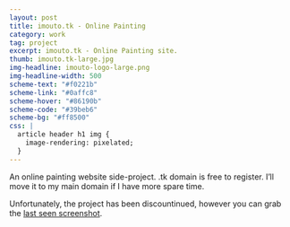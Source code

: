 ```yaml
---
layout: post
title: imouto.tk - Online Painting
category: work
tag: project
excerpt: imouto.tk - Online Painting site.
thumb: imouto.tk-large.jpg
img-headline: imouto-logo-large.png
img-headline-width: 500
scheme-text: "#f0221b"
scheme-link: "#0affc8"
scheme-hover: "#86190b"
scheme-code: "#39beb6"
scheme-bg: "#ff8500"
css: |
  article header h1 img {
    image-rendering: pixelated;
  }
---
```


<p>An online painting website side-project. .tk domain is free to register. I’ll move it to my main domain if I have more spare time.</p>

<p class=note>Unfortunately, the project has been discountinued, however you can grab the <a href="{{ site.data.var.file }}/screenshot/imouto.tk%20-%202010-04-17%20-%2001-21-15.png">last seen screenshot</a>.</p>
